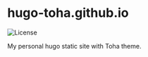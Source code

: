 # hugo-toha.github.io

![License](https://img.shields.io/github/license/hugo-toha/hugo-toha.github.io)

My personal hugo static site with Toha theme.